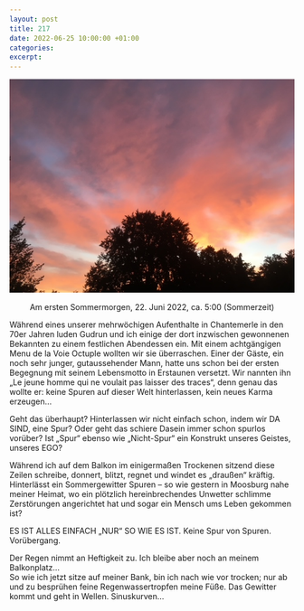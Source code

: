 ```yaml
---
layout: post
title: 217
date: 2022-06-25 10:00:00 +01:00
categories: 
excerpt: 
---
```


![Am ersten Sommermorgen, 22. Juni 2022, ca. 5:00 (Sommerzeit)](../images/217.jpg "Am ersten Sommermorgen, 22. Juni 2022, ca. 5:00 (Sommerzeit)")

<p align="center">Am ersten Sommermorgen, 22. Juni 2022, ca. 5:00 (Sommerzeit)</p>


Während eines unserer mehrwöchigen Aufenthalte in Chantemerle in den 70er Jahren luden Gudrun und ich einige der dort inzwischen gewonnenen Bekannten zu einem festlichen Abendessen ein. Mit einem achtgängigen Menu de la Voie Octuple wollten wir sie überraschen. Einer der Gäste, ein noch sehr junger, gutaussehender Mann, hatte uns schon bei der ersten Begegnung mit seinem Lebensmotto in Erstaunen versetzt. Wir nannten ihn „Le jeune homme qui ne voulait pas laisser des traces“, denn genau das wollte er: keine Spuren auf dieser Welt hinterlassen, kein neues Karma erzeugen…

Geht das überhaupt? Hinterlassen wir nicht einfach schon, indem wir DA SIND, eine Spur? Oder geht das schiere Dasein immer schon spurlos vorüber? Ist „Spur“ ebenso wie „Nicht-Spur“ ein Konstrukt unseres Geistes, unseres EGO?

Während ich auf dem Balkon im einigermaßen Trockenen sitzend diese Zeilen schreibe, donnert, blitzt, regnet und windet es „draußen“ kräftig. Hinterlässt ein Sommergewitter Spuren – so wie gestern in Moosburg nahe meiner Heimat, wo ein plötzlich hereinbrechendes Unwetter schlimme Zerstörungen angerichtet hat und sogar ein Mensch ums Leben gekommen ist?

ES IST ALLES EINFACH „NUR“ SO WIE ES IST. Keine Spur von Spuren. Vorübergang.

Der Regen nimmt an Heftigkeit zu. Ich bleibe aber noch an meinem Balkonplatz…\
So wie ich jetzt sitze auf meiner Bank, bin ich nach wie vor trocken; nur ab und zu besprühen feine Regenwassertropfen meine Füße. Das Gewitter kommt und geht in Wellen. Sinuskurven…
